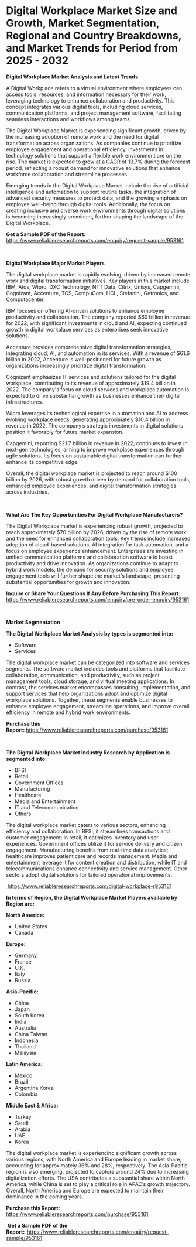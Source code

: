 <p><h1>Digital Workplace Market Size and Growth, Market Segmentation, Regional and Country Breakdowns, and Market Trends for Period from 2025 -  2032</h1></p><p><strong>Digital Workplace Market Analysis and Latest Trends</strong></p>
<p><p>A Digital Workplace refers to a virtual environment where employees can access tools, resources, and information necessary for their work, leveraging technology to enhance collaboration and productivity. This concept integrates various digital tools, including cloud services, communication platforms, and project management software, facilitating seamless interactions and workflows among teams.</p><p>The Digital Workplace Market is experiencing significant growth, driven by the increasing adoption of remote work and the need for digital transformation across organizations. As companies continue to prioritize employee engagement and operational efficiency, investments in technology solutions that support a flexible work environment are on the rise. The market is expected to grow at a CAGR of 13.7% during the forecast period, reflecting a robust demand for innovative solutions that enhance workforce collaboration and streamline processes.</p><p>Emerging trends in the Digital Workplace Market include the rise of artificial intelligence and automation to support routine tasks, the integration of advanced security measures to protect data, and the growing emphasis on employee well-being through digital tools. Additionally, the focus on creating inclusive and diverse work environments through digital solutions is becoming increasingly prominent, further shaping the landscape of the Digital Workplace.</p></p>
<p><strong>Get a Sample PDF of the Report:&nbsp;</strong> <a href="https://www.reliableresearchreports.com/enquiry/request-sample/953161?utm_campaign=3131&utm_medium=2&utm_source=Github&utm_content=ia&utm_term=17042025&utm_id=digital-workplace">https://www.reliableresearchreports.com/enquiry/request-sample/953161</a></p>
<p>&nbsp;</p>
<p><strong>Digital Workplace Major Market Players</strong></p>
<p><p>The digital workplace market is rapidly evolving, driven by increased remote work and digital transformation initiatives. Key players in this market include IBM, Atos, Wipro, DXC Technology, NTT Data, Citrix, Unisys, Capgemini, Cognizant, Accenture, TCS, CompuCom, HCL, Stefanini, Getronics, and Computacenter. </p><p>IBM focuses on offering AI-driven solutions to enhance employee productivity and collaboration. The company reported $60 billion in revenue for 2022, with significant investments in cloud and AI, expecting continued growth in digital workplace services as enterprises seek innovative solutions.</p><p>Accenture provides comprehensive digital transformation strategies, integrating cloud, AI, and automation in its services. With a revenue of $61.6 billion in 2022, Accenture is well-positioned for future growth as organizations increasingly prioritize digital transformation.</p><p>Cognizant emphasizes IT services and solutions tailored for the digital workplace, contributing to its revenue of approximately $19.4 billion in 2022. The company's focus on cloud services and workplace automation is expected to drive substantial growth as businesses enhance their digital infrastructures.</p><p>Wipro leverages its technological expertise in automation and AI to address evolving workplace needs, generating approximately $10.4 billion in revenue in 2022. The company’s strategic investments in digital solutions position it favorably for future market expansion.</p><p>Capgemini, reporting $21.7 billion in revenue in 2022, continues to invest in next-gen technologies, aiming to improve workplace experiences through agile solutions. Its focus on sustainable digital transformation can further enhance its competitive edge.</p><p>Overall, the digital workplace market is projected to reach around $100 billion by 2026, with robust growth driven by demand for collaboration tools, enhanced employee experiences, and digital transformation strategies across industries.</p></p>
<p>&nbsp;</p>
<p><strong>What Are The Key Opportunities For Digital Workplace Manufacturers?</strong></p>
<p><p>The Digital Workplace market is experiencing robust growth, projected to reach approximately $70 billion by 2026, driven by the rise of remote work and the need for enhanced collaboration tools. Key trends include increased adoption of cloud-based solutions, AI integration for task automation, and a focus on employee experience enhancement. Enterprises are investing in unified communication platforms and collaboration software to boost productivity and drive innovation. As organizations continue to adapt to hybrid work models, the demand for security solutions and employee engagement tools will further shape the market's landscape, presenting substantial opportunities for growth and innovation.</p></p>
<p><strong>Inquire or Share Your Questions If Any Before Purchasing This Report:</strong> <a href="https://www.reliableresearchreports.com/enquiry/pre-order-enquiry/953161?utm_campaign=3131&utm_medium=2&utm_source=Github&utm_content=ia&utm_term=17042025&utm_id=digital-workplace">https://www.reliableresearchreports.com/enquiry/pre-order-enquiry/953161</a></p>
<p>&nbsp;</p>
<p><strong>Market Segmentation</strong></p>
<p><strong>The Digital Workplace Market Analysis by types is segmented into:</strong></p>
<p><ul><li>Software</li><li>Services</li></ul></p>
<p><p>The digital workplace market can be categorized into software and services segments. The software market includes tools and platforms that facilitate collaboration, communication, and productivity, such as project management tools, cloud storage, and virtual meeting applications. In contrast, the services market encompasses consulting, implementation, and support services that help organizations adopt and optimize digital workplace solutions. Together, these segments enable businesses to enhance employee engagement, streamline operations, and improve overall efficiency in remote and hybrid work environments.</p></p>
<p><strong>Purchase this Report:&nbsp;</strong><a href="https://www.reliableresearchreports.com/purchase/953161?utm_campaign=3131&utm_medium=2&utm_source=Github&utm_content=ia&utm_term=17042025&utm_id=digital-workplace">https://www.reliableresearchreports.com/purchase/953161</a></p>
<p>&nbsp;</p>
<p><strong>The Digital Workplace Market Industry Research by Application is segmented into:</strong></p>
<p><ul><li>BFSI</li><li>Retail</li><li>Government Offices</li><li>Manufacturing</li><li>Healthcare</li><li>Media and Entertainment</li><li>IT and Telecommunication</li><li>Others</li></ul></p>
<p><p>The digital workplace market caters to various sectors, enhancing efficiency and collaboration. In BFSI, it streamlines transactions and customer engagement; in retail, it optimizes inventory and user experiences. Government offices utilize it for service delivery and citizen engagement. Manufacturing benefits from real-time data analytics; healthcare improves patient care and records management. Media and entertainment leverage it for content creation and distribution, while IT and telecommunications enhance connectivity and service management. Other sectors adopt digital solutions for tailored operational improvements.</p></p>
<p><a href="https://www.reliableresearchreports.com/digital-workplace-r953161?utm_campaign=3131&utm_medium=2&utm_source=Github&utm_content=ia&utm_term=17042025&utm_id=digital-workplace">&nbsp;https://www.reliableresearchreports.com/digital-workplace-r953161</a></p>
<p><strong>In terms of Region, the Digital Workplace Market Players available by Region are:</strong></p>
<p>
    <p> <strong> North America: </strong>
        <ul>
            <li>United States</li>
            <li>Canada</li>
        </ul>
        </p> 
    <p> <strong> Europe: </strong>
        <ul>
            <li>Germany</li>
            <li>France</li>
            <li>U.K.</li>
            <li>Italy</li>
            <li>Russia</li>
        </ul>
        </p> 
    <p> <strong> Asia-Pacific: </strong>
        <ul>
            <li>China</li>
            <li>Japan</li>
            <li>South Korea</li>
            <li>India</li>
            <li>Australia</li>
            <li>China Taiwan</li>
            <li>Indonesia</li>
            <li>Thailand</li>
            <li>Malaysia</li>
        </ul>
        </p> 
    <p> <strong> Latin America: </strong>
        <ul>
            <li>Mexico</li>
            <li>Brazil</li>
            <li>Argentina Korea</li>
            <li>Colombia</li>
        </ul>
        </p> 
    <p> <strong> Middle East & Africa: </strong>
        <ul>
            <li>Turkey</li>
            <li>Saudi</li>
            <li>Arabia</li>
            <li>UAE</li>
            <li>Korea</li>
        </ul>
    </p>
    </p>
<p><p>The digital workplace market is experiencing significant growth across various regions, with North America and Europe leading in market share, accounting for approximately 36% and 28%, respectively. The Asia-Pacific region is also emerging, projected to capture around 24% due to increasing digitalization efforts. The USA contributes a substantial share within North America, while China is set to play a critical role in APAC’s growth trajectory. Overall, North America and Europe are expected to maintain their dominance in the coming years.</p></p>
<p><strong>Purchase this Report: </strong><a href="https://www.reliableresearchreports.com/purchase/953161?utm_campaign=3131&utm_medium=2&utm_source=Github&utm_content=ia&utm_term=17042025&utm_id=digital-workplace">https://www.reliableresearchreports.com/purchase/953161</a></p>
<p>&nbsp;<strong>Get a Sample PDF of the Report:&nbsp;&nbsp;</strong><a href="https://www.reliableresearchreports.com/enquiry/request-sample/953161?utm_campaign=3131&utm_medium=2&utm_source=Github&utm_content=ia&utm_term=17042025&utm_id=digital-workplace">https://www.reliableresearchreports.com/enquiry/request-sample/953161</a></p>
<p><strong></strong></p>
<p><p></p><p></p><p></p></p>